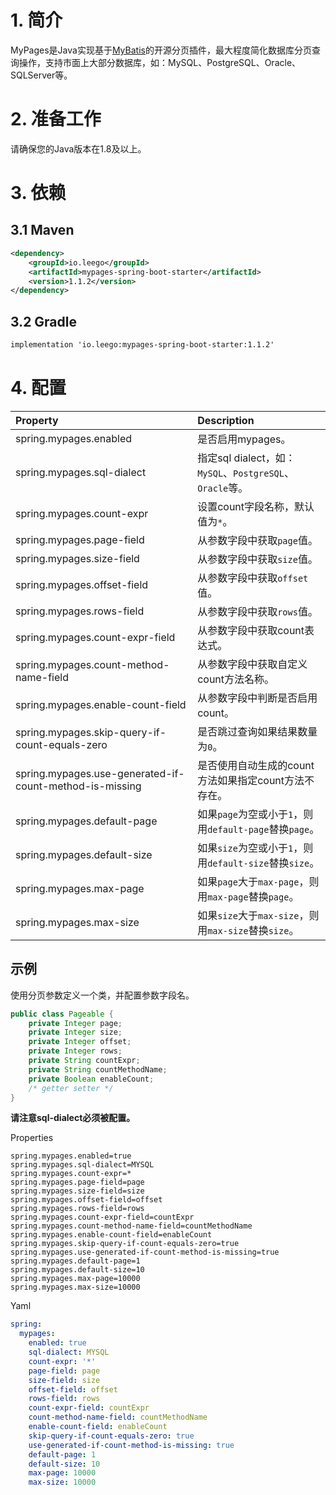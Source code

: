 # 1. 简介

MyPages是Java实现基于[MyBatis](https://github.com/mybatis/mybatis-3)的开源分页插件，最大程度简化数据库分页查询操作，支持市面上大部分数据库，如：MySQL、PostgreSQL、Oracle、SQLServer等。

# 2. 准备工作

请确保您的Java版本在1.8及以上。

# 3. 依赖

## 3.1 Maven

```xml
<dependency>
    <groupId>io.leego</groupId>
    <artifactId>mypages-spring-boot-starter</artifactId>
    <version>1.1.2</version>
</dependency>
```

## 3.2 Gradle

```xml
implementation 'io.leego:mypages-spring-boot-starter:1.1.2'
```

# 4. 配置

|Property|Description|
|:-|:-|
|spring.mypages.enabled|是否启用mypages。|
|spring.mypages.sql-dialect|指定sql dialect，如：`MySQL`、`PostgreSQL`、`Oracle`等。|
|spring.mypages.count-expr|设置count字段名称，默认值为`*`。|
|spring.mypages.page-field|从参数字段中获取`page`值。|
|spring.mypages.size-field|从参数字段中获取`size`值。|
|spring.mypages.offset-field|从参数字段中获取`offset`值。|
|spring.mypages.rows-field|从参数字段中获取`rows`值。|
|spring.mypages.count-expr-field|从参数字段中获取count表达式。|
|spring.mypages.count-method-name-field|从参数字段中获取自定义count方法名称。|
|spring.mypages.enable-count-field|从参数字段中判断是否启用count。|
|spring.mypages.skip-query-if-count-equals-zero|是否跳过查询如果结果数量为`0`。|
|spring.mypages.use-generated-if-count-method-is-missing|是否使用自动生成的count方法如果指定count方法不存在。|
|spring.mypages.default-page|如果`page`为空或小于`1`，则用`default-page`替换`page`。|
|spring.mypages.default-size|如果`size`为空或小于`1`，则用`default-size`替换`size`。|
|spring.mypages.max-page|如果`page`大于`max-page`，则用`max-page`替换`page`。|
|spring.mypages.max-size|如果`size`大于`max-size`，则用`max-size`替换`size`。|

## 示例

使用分页参数定义一个类，并配置参数字段名。

```java
public class Pageable {
    private Integer page;
    private Integer size;
    private Integer offset;
    private Integer rows;
    private String countExpr;
    private String countMethodName;
    private Boolean enableCount;
    /* getter setter */
}
```

**请注意sql-dialect必须被配置。**

Properties

```properties
spring.mypages.enabled=true
spring.mypages.sql-dialect=MYSQL
spring.mypages.count-expr=*
spring.mypages.page-field=page
spring.mypages.size-field=size
spring.mypages.offset-field=offset
spring.mypages.rows-field=rows
spring.mypages.count-expr-field=countExpr
spring.mypages.count-method-name-field=countMethodName
spring.mypages.enable-count-field=enableCount
spring.mypages.skip-query-if-count-equals-zero=true
spring.mypages.use-generated-if-count-method-is-missing=true
spring.mypages.default-page=1
spring.mypages.default-size=10
spring.mypages.max-page=10000
spring.mypages.max-size=10000
```

Yaml

```yaml
spring:
  mypages:
    enabled: true
    sql-dialect: MYSQL
    count-expr: '*'
    page-field: page
    size-field: size
    offset-field: offset
    rows-field: rows
    count-expr-field: countExpr
    count-method-name-field: countMethodName
    enable-count-field: enableCount
    skip-query-if-count-equals-zero: true
    use-generated-if-count-method-is-missing: true
    default-page: 1
    default-size: 10
    max-page: 10000
    max-size: 10000
```
